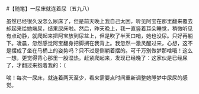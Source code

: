 #【随笔】一尿床就连着尿（五九八）

虽然已经很久没怎么尿床了，但是前天晚上我自己太困，听见阿宝在那里翻来覆去却起来给她端尿，结果尿床啦。然后，昨天晚上，我一直竖着耳朵睡觉，稍微听见有点动静，就爬起来把阿宝放到尿盆上，但是吹了半天口哨，她也没尿。只好再躺下。凌晨，忽然感觉阿宝翻身把脚搁在我背上。我忽然一激灵醒过来，心想，这不是摆成了坐在马桶上的姿势吗？只不过是侧躺着摆的。可千万别做梦那啥哦！这么一想，更觉得背心那里一股湿热。赶紧爬起来，发现已经晚了：这家伙是已经尿了，才翻过来抱着我的：（

唉！每次一尿床，就连着两天至少，看来需要点时间重新调整她睡梦中尿尿的感觉。

